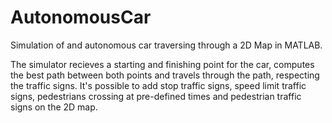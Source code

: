 # AutonomousCar
Simulation of and autonomous car traversing through a 2D Map in MATLAB.

The simulator recieves a starting and finishing point for the car, computes the best path between both points and travels through the path, respecting the traffic signs. It's possible to add stop traffic signs, speed limit traffic signs, pedestrians crossing at pre-defined times and pedestrian traffic signs on the 2D map.
